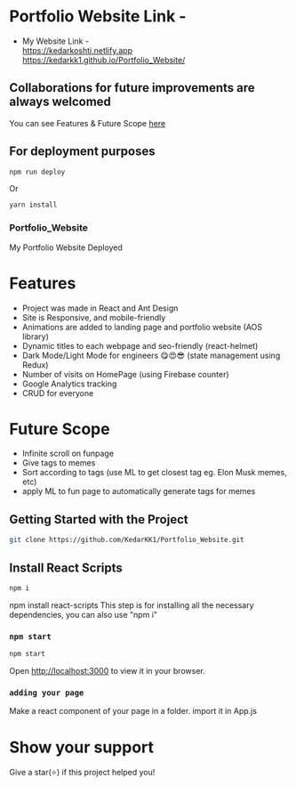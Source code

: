 # Portfolio Website Link -

- My Website Link - <br />
https://kedarkoshti.netlify.app <br/>
https://kedarkk1.github.io/Portfolio_Website/

## Collaborations for future improvements are always welcomed
You can see Features & Future Scope [here](#Features)

## For deployment purposes
``` sh
npm run deploy
```
Or 

```sh
yarn install
```
### Portfolio_Website
My Portfolio Website Deployed 

# Features
- Project was made in React and Ant Design
- Site is Responsive, and mobile-friendly
- Animations are added to landing page and portfolio website (AOS library)
- Dynamic titles to each webpage and seo-friendly (react-helmet) 
- Dark Mode/Light Mode for engineers 😋😍😎 (state management using Redux)
- Number of visits on HomePage (using Firebase counter)
- Google Analytics tracking
- CRUD for everyone

# Future Scope
- Infinite scroll on funpage
- Give tags to memes
- Sort according to tags (use ML to get closest tag eg. Elon Musk memes, etc)
- apply ML to fun page to automatically generate tags for memes

## Getting Started with the Project
``` sh
git clone https://github.com/KedarKK1/Portfolio_Website.git
``` 
## Install React Scripts

``` sh
npm i
```
npm install react-scripts
This step is for installing all the necessary dependencies, you can also use "npm i"

### `npm start`
``` sh
npm start
```
Open [http://localhost:3000](http://localhost:3000) to view it in your browser.

### `adding your page`
Make a react component of your page in a folder.
import it in App.js

# Show your support
Give a star(⭐️) if this project helped you!
<!-- <br/>
Make sure to credit me in the Footer, if you do end up using it! -->

